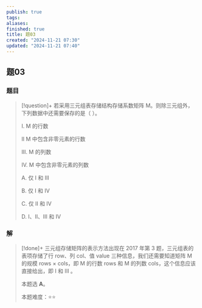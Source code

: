 ```yaml
---
publish: true
tags: 
aliases: 
finished: true
title: 题03
created: "2024-11-21 07:30"
updated: "2024-11-21 07:40"
---
```

## 题03
### 题目
> [!question]+
> 若采用三元组表存储结构存储系数矩阵 M。则除三元组外，下列数据中还需要保存的是（ ）。
> 
> I. M 的行数
> 
> II M 中包含非零元素的行数
> 
> III. M 的列数
> 
> IV. M 中包含非零元素的列数
> 
> A. 仅 I 和 III
> 
> B. 仅 I 和 IV
> 
> C. 仅 II 和 IV
> 
> D. I、II、III 和 IV
### 解
> [!done]+
> 三元组存储矩阵的表示方法出现在 2017 年第 3 题，三元组表的表项存储了行 row、列 col、值 value 三种信息，我们还需要知道矩阵 M 的规模 rows × cols，即 M 的行数 rows 和 M 的列数 cols，这个信息应该直接给出，即 I 和 III 。
> 
> 本题选 **A**。
> 
> 本题难度：⭐️⭐️

